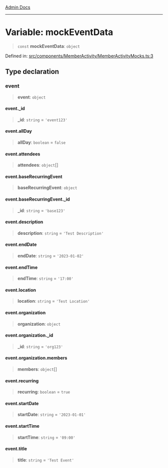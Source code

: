 [Admin Docs](/)

***

# Variable: mockEventData

> `const` **mockEventData**: `object`

Defined in: [src/components/MemberActivity/MemberActivityMocks.ts:3](https://github.com/PalisadoesFoundation/talawa-admin/blob/main/src/components/MemberActivity/MemberActivityMocks.ts#L3)

## Type declaration

### event

> **event**: `object`

#### event.\_id

> **\_id**: `string` = `'event123'`

#### event.allDay

> **allDay**: `boolean` = `false`

#### event.attendees

> **attendees**: `object`[]

#### event.baseRecurringEvent

> **baseRecurringEvent**: `object`

#### event.baseRecurringEvent.\_id

> **\_id**: `string` = `'base123'`

#### event.description

> **description**: `string` = `'Test Description'`

#### event.endDate

> **endDate**: `string` = `'2023-01-02'`

#### event.endTime

> **endTime**: `string` = `'17:00'`

#### event.location

> **location**: `string` = `'Test Location'`

#### event.organization

> **organization**: `object`

#### event.organization.\_id

> **\_id**: `string` = `'org123'`

#### event.organization.members

> **members**: `object`[]

#### event.recurring

> **recurring**: `boolean` = `true`

#### event.startDate

> **startDate**: `string` = `'2023-01-01'`

#### event.startTime

> **startTime**: `string` = `'09:00'`

#### event.title

> **title**: `string` = `'Test Event'`
